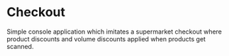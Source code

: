 # Checkout
Simple console application which imitates a supermarket checkout where product discounts and volume discounts applied when products get scanned.
